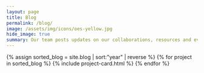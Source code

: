 ```yaml
---
layout: page
title: Blog
permalink: /blog/
image: /assets/img/icons/oes-yellow.jpg
hide_image: true
summary: Our team posts updates on our collaborations, resources and evidence utilization. 
---
```


<div class="margin-top-4">
  <div class="grid-row grid-gap">
    {% assign sorted_blog = site.blog | sort:"year" | reverse %}
    {% for project in sorted_blog %}
      {% include project-card.html %}
    {% endfor %}
  </div>
</div>
